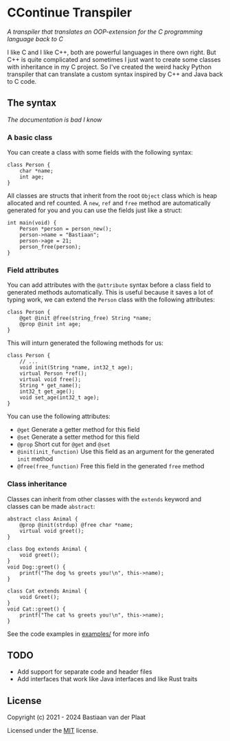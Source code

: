 # CContinue Transpiler
*A transpiler that translates an OOP-extension for the C programming language back to C*

I like C and I like C++, both are powerful languages in there own right. But C++ is quite complicated and sometimes I just want to create some classes with inheritance in my C project. So I've created the weird hacky Python transpiler that can translate a custom syntax inspired by C++ and Java back to C code.

## The syntax
*The documentation is bad I know*

### A basic class
You can create a class with some fields with the following syntax:
```
class Person {
    char *name;
    int age;
}
```

All classes are structs that inherit from the root `Object` class which is heap allocated and ref counted. A `new`, `ref` and `free` method are automatically generated for you and you can use the fields just like a struct:
```
int main(void) {
    Person *person = person_new();
    person->name = "Bastiaan";
    person->age = 21;
    person_free(person);
}
```

### Field attributes
You can add attributes with the `@attribute` syntax before a class field to generated methods automatically. This is useful because it saves a lot of typing work, we can extend the `Person` class with the following attributes:
```
class Person {
    @get @init @free(string_free) String *name;
    @prop @init int age;
}
```

This will inturn generated the following methods for us:
```
class Person {
    // ...
    void init(String *name, int32_t age);
    virtual Person *ref();
    virtual void free();
    String * get_name();
    int32_t get_age();
    void set_age(int32_t age);
}
```

You can use the following attributes:
- `@get` Generate a getter method for this field
- `@set` Generate a setter method for this field
- `@prop` Short cut for `@get` and `@set`
- `@init(init_function)` Use this field as an argument for the generated `init` method
- `@free(free_function)` Free this field in the generated `free` method

### Class inheritance
Classes can inherit from other classes with the `extends` keyword and classes can be made `abstract`:
```
abstract class Animal {
    @prop @init(strdup) @free char *name;
    virtual void greet();
}

class Dog extends Animal {
    void greet();
}
void Dog::greet() {
    printf("The dog %s greets you!\n", this->name);
}

class Cat extends Animal {
    void Greet();
}
void Cat::greet() {
    printf("The cat %s greets you!\n", this->name);
}
```

See the code examples in [examples/](examples/) for more info

## TODO
- Add support for separate code and header files
- Add interfaces that work like Java interfaces and like Rust traits

## License
Copyright (c) 2021 - 2024 Bastiaan van der Plaat

Licensed under the [MIT](LICENSE) license.
